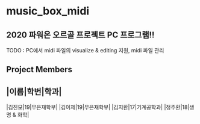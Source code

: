# music_box_midi
## 2020 파워온 오르골 프로젝트 PC 프로그램!!

TODO : PC에서 midi 파일의 visualize & editing 지원, midi 파일 관리

## Project Members

|이름|학번|학과|
---------------
|김진모|19|무은재학부|
|김이제|19|무은재학부|
|김지환|17|기계공학과|
|정주환|18|생명 & 화학|
